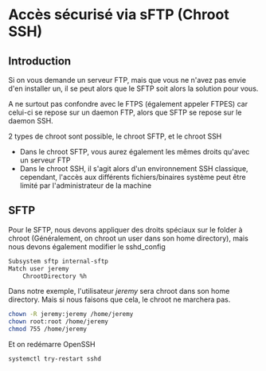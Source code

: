 # Accès sécurisé via sFTP (Chroot SSH)

## Introduction

Si on vous demande un serveur FTP, mais que vous ne n'avez pas envie
d'en installer un, il se peut alors que le SFTP soit alors la solution
pour vous.

A ne surtout pas confondre avec le FTPS (également appeler FTPES) car
celui-ci se repose sur un daemon FTP, alors que SFTP se repose sur le
daemon SSH.

2 types de chroot sont possible, le chroot SFTP, et le chroot SSH

* Dans le chroot SFTP, vous aurez également les mêmes droits qu'avec
    un serveur FTP
* Dans le chroot SSH, il s'agit alors d'un environnement SSH
    classique, cependant, l'accès aux différents fichiers/binaires
    système peut être limité par l'administrateur de la machine

## SFTP

Pour le SFTP, nous devons appliquer des droits spéciaux sur le folder à
chroot (Généralement, on chroot un user dans son home directory), mais
nous devons également modifier le sshd_config

```bash
Subsystem sftp internal-sftp
Match user jeremy
    ChrootDirectory %h
```

Dans notre exemple, l'utilisateur *jeremy* sera chroot dans son home
directory. Mais si nous faisons que cela, le chroot ne marchera pas.

```bash
chown -R jeremy:jeremy /home/jeremy
chown root:root /home/jeremy
chmod 755 /home/jeremy
```

Et on redémarre OpenSSH

```bash
systemctl try-restart sshd
```
